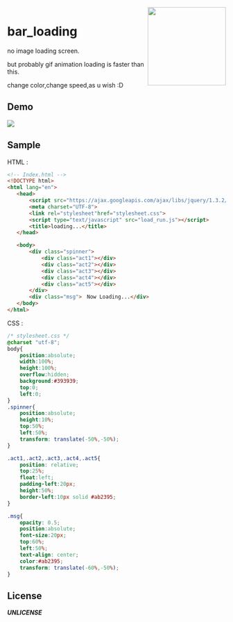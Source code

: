 <img src = "https://user-images.githubusercontent.com/8677536/60679895-34e96380-9ec4-11e9-9da3-584549e7d6af.png" align = "right" height = "180px" />  
  
# bar_loading
  
 no image loading screen.  
   
 but probably gif animation loading is faster than this.  
   
 change color,change speed,as u wish :D  
   
## Demo  
<img src="https://user-images.githubusercontent.com/8677536/60984090-0fea6a00-a376-11e9-8652-11211391cc24.gif"> 
 
 ## Sample  
 HTML :  
 ```html
<!-- Index.html -->
<!DOCTYPE html>
<html lang="en">
    <head>
        <script src="https://ajax.googleapis.com/ajax/libs/jquery/1.3.2/jquery.min.js"></script>
        <meta charset="UTF-8">
        <link rel="stylesheet"href="stylesheet.css">
        <script type="text/javascript" src="load_run.js"></script>
        <title>loading...</title>
    </head>

    <body>
        <div class="spinner">
            <div class="act1"></div>
            <div class="act2"></div>
            <div class="act3"></div>
            <div class="act4"></div>
            <div class="act5"></div>
        </div>
        <div class="msg">　Now Loading...</div>
    </body>
</html>
```
CSS :  
```css
/* stylesheet.css */
@charset "utf-8";
body{
    position:absolute;
    width:100%;
    height:100%;
    overflow:hidden;
    background:#393939;
    top:0;
    left:0;
}
.spinner{
    position:absolute;
    height:10%;
    top:50%;
    left:50%;
    transform: translate(-50%,-50%);
}

.act1,.act2,.act3,.act4,.act5{
    position: relative;
    top:25%;
    float:left;
    padding-left:20px;
    height:50%;
    border-left:10px solid #ab2395;
}

.msg{
    opacity: 0.5;
    position:absolute;
    font-size:20px;
    top:60%;
    left:50%;
    text-align: center;
    color:#ab2395;
    transform: translate(-60%,-50%);
}
```
## License
___UNLICENSE___  

